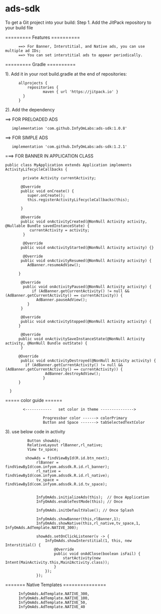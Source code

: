 # ads-sdk

To get a Git project into your build:
Step 1. Add the JitPack repository to your build file

========= Features ==========

          ==> For Banner, Interstitial, and Native ads, you can use multiple ad IDs; 
          ==> You can set interstitial ads to appear periodically.
          

========= Gradle ==========

1). Add it in your root build.gradle at the end of repositories:

          allprojects {
              repositories {
                     maven { url 'https://jitpack.io' }
            }
          }
          
2). Add the dependency

==> FOR PRELOADED ADS

       implementation 'com.github.InfyOmLabs:ads-sdk:1.0.8'
        
==> FOR SIMPLE ADS

       implementation 'com.github.InfyOmLabs:ads-sdk:1.2.1'  
       
===> FOR BANNER IN APPLICATION CLASS


    public class MyApplication extends Application implements ActivityLifecycleCallbacks {

            private Activity currentActivity;

           @Override
           public void onCreate() {
              super.onCreate();
              this.registerActivityLifecycleCallbacks(this);

           }

           @Override
           public void onActivityCreated(@NonNull Activity activity, @Nullable Bundle savedInstanceState) {
               currentActivity = activity;
            }

            @Override
           public void onActivityStarted(@NonNull Activity activity) {}

            @Override
           public void onActivityResumed(@NonNull Activity activity) {
              AdBanner.resumeAdView();

          }

           @Override
            public void onActivityPaused(@NonNull Activity activity) {
                if (AdBanner.getCurrentActivity() != null && (AdBanner.getCurrentActivity() == currentActivity)) {
                  AdBanner.pauseAdView();
              }
           }

           @Override
           public void onActivityStopped(@NonNull Activity activity) {
          }

           @Override
          public void onActivitySaveInstanceState(@NonNull Activity activity, @NonNull Bundle outState) {
           }

          @Override
           public void onActivityDestroyed(@NonNull Activity activity) {
             if (AdBanner.getCurrentActivity() != null && (AdBanner.getCurrentActivity() == currentActivity)) {
                      AdBanner.destroyAdView();
                     }
          }

      }
       
        
        
 ===== color guide ====== 
 
            <------------   set color in theme --------------->

                     Progressbar color ------> colorPrimary
                     Button and Space -------> tabSelectedTextColor

 3). use below code in activity 
 
 
              Button showAds;
              RelativeLayout rlBanner,rl_native;
              View tv_space;

             showAds = findViewById(R.id.btn_next);
                  rlBanner = findViewById(com.infyom.adssdk.R.id.rl_banner);
                  rl_native = findViewById(com.infyom.adssdk.R.id.rl_native);
                  tv_space = findViewById(com.infyom.adssdk.R.id.tv_space);


                  InfyOmAds.initializeAds(this);  // Once Application
                  InfyOmAds.enableTestMode(this); // Once

                  InfyOmAds.initDefaultValue(); // Once Splash
                  
                  InfyOmAds.showBanner(this,rlBanner,1);
                  InfyOmAds.showNative(this,rl_native,tv_space,1, InfyOmAds.AdTemplate.NATIVE_300);

                  showAds.setOnClickListener(v -> {
                      InfyOmAds.showInterstitial(1, this, new Interstitial() {
                          @Override
                          public void onAdClose(boolean isFail) {
                              startActivity(new Intent(MainActivity.this,Main2Activity.class));
                          }
                      });
                  });
        
   ======= Native Templates ===============
   
          InfyOmAds.AdTemplate.NATIVE_300,
          InfyOmAds.AdTemplate.NATIVE_100,
          InfyOmAds.AdTemplate.NATIVE_50,
          InfyOmAds.AdTemplate.NATIVE_40
